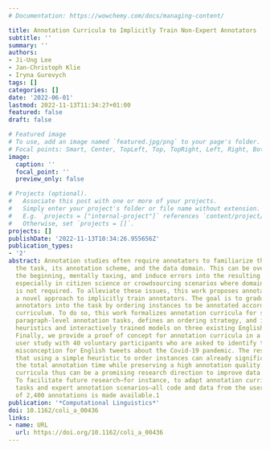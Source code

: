 ```yaml
---
# Documentation: https://wowchemy.com/docs/managing-content/

title: Annotation Curricula to Implicitly Train Non-Expert Annotators
subtitle: ''
summary: ''
authors:
- Ji-Ung Lee
- Jan-Christoph Klie
- Iryna Gurevych
tags: []
categories: []
date: '2022-06-01'
lastmod: 2022-11-13T11:34:27+01:00
featured: false
draft: false

# Featured image
# To use, add an image named `featured.jpg/png` to your page's folder.
# Focal points: Smart, Center, TopLeft, Top, TopRight, Left, Right, BottomLeft, Bottom, BottomRight.
image:
  caption: ''
  focal_point: ''
  preview_only: false

# Projects (optional).
#   Associate this post with one or more of your projects.
#   Simply enter your project's folder or file name without extension.
#   E.g. `projects = ["internal-project"]` references `content/project/deep-learning/index.md`.
#   Otherwise, set `projects = []`.
projects: []
publishDate: '2022-11-13T10:34:26.955656Z'
publication_types:
- '2'
abstract: Annotation studies often require annotators to familiarize themselves with
  the task, its annotation scheme, and the data domain. This can be overwhelming in
  the beginning, mentally taxing, and induce errors into the resulting annotations;
  especially in citizen science or crowdsourcing scenarios where domain expertise
  is not required. To alleviate these issues, this work proposes annotation curricula,
  a novel approach to implicitly train annotators. The goal is to gradually introduce
  annotators into the task by ordering instances to be annotated according to a learning
  curriculum. To do so, this work formalizes annotation curricula for sentence- and
  paragraph-level annotation tasks, defines an ordering strategy, and identifies well-performing
  heuristics and interactively trained models on three existing English datasets.
  Finally, we provide a proof of concept for annotation curricula in a carefully designed
  user study with 40 voluntary participants who are asked to identify the most fitting
  misconception for English tweets about the Covid-19 pandemic. The results indicate
  that using a simple heuristic to order instances can already significantly reduce
  the total annotation time while preserving a high annotation quality. Annotation
  curricula thus can be a promising research direction to improve data collection.
  To facilitate future research—for instance, to adapt annotation curricula to specific
  tasks and expert annotation scenarios—all code and data from the user study consisting
  of 2,400 annotations is made available.1
publication: '*Computational Linguistics*'
doi: 10.1162/coli_a_00436
links:
- name: URL
  url: https://doi.org/10.1162/coli_a_00436
---
```

